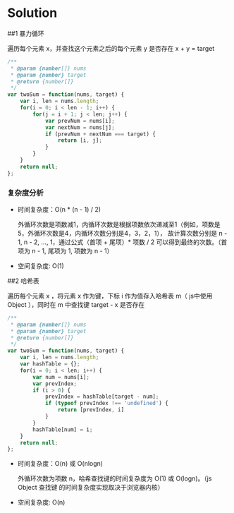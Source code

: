 # Solution

##1 暴力循环

遍历每个元素 x，并查找这个元素之后的每个元素 y 是否存在 x + y = target

```js
/**
 * @param {number[]} nums
 * @param {number} target
 * @return {number[]}
 */
var twoSum = function(nums, target) {
    var i, len = nums.length;
    for(i = 0; i < len - 1; i++) {
        for(j = i + 1; j < len; j++) {
            var prevNum = nums[i];
            var nextNum = nums[j];
            if (prevNum + nextNum === target) {
                return [i, j];
            }
        }
    }
    return null;
};
```
### 复杂度分析

* 时间复杂度：O(n * (n - 1) / 2)

  外循环次数是项数减1，内循环次数是根据项数依次递减至1（例如，项数是5，外循环次数是4，内循环次数分别是4，3，2，1），
  故计算次数分别是 n - 1, n - 2, ..., 1，通过公式（首项 + 尾项）* 项数 / 2 可以得到最终的次数。（首项为 n - 1, 尾项为 1, 项数为 n - 1）
  
* 空间复杂度: O(1)

##2 哈希表

遍历每个元素 x ，将元素 x 作为键，下标 i 作为值存入哈希表 m（ js中使用Object ），同时在 m 中查找键 target - x 是否存在

```js
/**
 * @param {number[]} nums
 * @param {number} target
 * @return {number[]}
 */
var twoSum = function(nums, target) {
    var i, len = nums.length;
    var hashTable = {};
    for(i = 0; i < len; i++) {
        var num = nums[i];
        var prevIndex;
        if (i > 0) {
            prevIndex = hashTable[target - num];
            if (typeof prevIndex !== 'undefined') {
                return [prevIndex, i]
            }
        }
        hashTable[num] = i;
    }
    return null;
};
```

* 时间复杂度：O(n) 或 O(nlogn)

  外循环次数为项数 n，哈希查找键的时间复杂度为 O(1) 或 O(logn)。（js Object 查找键 的时间复杂度实现取决于浏览器内核）

* 空间复杂度: O(n)

